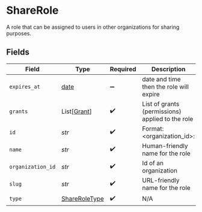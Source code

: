 # ShareRole

A role that can be assigned to users in other organizations for sharing purposes.


## Fields

| Field                                                                | Type                                                                 | Required                                                             | Description                                                          | Example                                                              |
| -------------------------------------------------------------------- | -------------------------------------------------------------------- | -------------------------------------------------------------------- | -------------------------------------------------------------------- | -------------------------------------------------------------------- |
| `expires_at`                                                         | [date](https://docs.python.org/3/library/datetime.html#date-objects) | :heavy_minus_sign:                                                   | date and time then the role will expire                              | 2028-07-21T17:32:28Z                                                 |
| `grants`                                                             | List[[Grant](../../models/shared/grant.md)]                          | :heavy_check_mark:                                                   | List of grants (permissions) applied to the role                     |                                                                      |
| `id`                                                                 | *str*                                                                | :heavy_check_mark:                                                   | Format: <organization_id>:<slug>                                     | 123:owner                                                            |
| `name`                                                               | *str*                                                                | :heavy_check_mark:                                                   | Human-friendly name for the role                                     | Owner                                                                |
| `organization_id`                                                    | *str*                                                                | :heavy_check_mark:                                                   | Id of an organization                                                | 123                                                                  |
| `slug`                                                               | *str*                                                                | :heavy_check_mark:                                                   | URL-friendly name for the role                                       | owner                                                                |
| `type`                                                               | [ShareRoleType](../../models/shared/shareroletype.md)                | :heavy_check_mark:                                                   | N/A                                                                  |                                                                      |